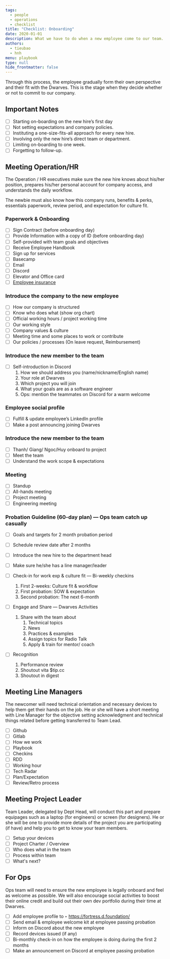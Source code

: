 ```yaml
---
tags: 
  - people
  - operations
  - checklist
title: "Checklist: Onboarding"
date: 2020-01-01
description: What we have to do when a new employee come to our team.
authors: 
  - tieubao
  - hnh
menu: playbook
type: null
hide_frontmatter: false
---
```


Through this process, the employee gradually form their own perspective and their fit with the Dwarves. This is the stage when they decide whether or not to commit to our company.

## Important Notes
- [ ]  Starting on-boarding on the new hire’s first day
- [ ]  Not setting expectations and company policies.
- [ ]  Instituting a one-size-fits-all approach for every new hire.
- [ ]  Involving only the new hire’s direct team or department.
- [ ]  Limiting on-boarding to one week.
- [ ]  Forgetting to follow-up.

## Meeting Operation/HR
The Operation / HR executives make sure the new hire knows about his/her position, prepares his/her personal account for company access, and understands the daily workflow.

The newbie must also know how this company runs, benefits & perks, essentials paperwork, review period, and expectation for culture fit.

### Paperwork & Onboarding
- [ ]  Sign Contract (before onboarding day)
- [ ]  Provide Information with a copy of ID (before onboarding day)
- [ ]  Self-provided with team goals and objectives
- [ ]  Receive Employee Handbook
- [ ]  Sign up for services
- [ ]  Basecamp
- [ ]  Email
- [ ]  Discord
- [ ]  Elevator and Office card
- [ ]  [Employee insurance](https://www.notion.so/IT-Security-Measures-Document-3eb7f8ee49b841038523304164291184?pvs=21)

### Introduce the company to the new employee
- [ ]  How our company is structured
- [ ]  Know who does what (show org chart)
- [ ]  Official working hours / project working time
- [ ]  Our working style
- [ ]  Company values & culture
- [ ]  Meeting time and some places to work or contribute
- [ ]  Our policies / processes (On leave request, Reimbursement)

### Introduce the new member to the team
- [ ]  Self-introduction in Discord
    1. How we should address you (name/nickname/English name)
    2. Your role at Dwarves
    3. Which project you will join
    4. What your goals are as a software engineer
    5. Ops: mention the teammates on Discord for a warm welcome
    

### Employee social profile
- [ ]  Fulfill & update employee’s LinkedIn profile
- [ ]  Make a post announcing joining Dwarves

### Introduce the new member to the team
- [ ]  Thanh/ Giang/ Ngoc/Huy onboard to project
- [ ]  Meet the team
- [ ]  Understand the work scope & expectations

### Meeting
- [ ]  Standup
- [ ]  All-hands meeting
- [ ]  Project meeting
- [ ]  Engineering meeting

### Probation Guideline (60-day plan) — Ops team catch up casually
- [ ]  Goals and targets for 2 month probation period
- [ ]  Schedule review date after 2 months
- [ ]  Introduce the new hire to the department head
- [ ]  Make sure he/she has a line manager/leader

- [ ]  Check-in for work exp & culture fit — Bi-weekly checkins
    1. First 2-weeks: Culture fit & workflow
    2. First probation: SOW & expectation
    3. Second probation: The next 6-month
    
- [ ]  Engage and Share — Dwarves Activities
    1. Share with the team about
        1. Technical topics
        2. News
        3. Practices & examples
        4. Assign topics for Radio Talk
        5. Apply & train for mentor/ coach
        
- [ ]  Recognition
    1. Performance review
    2. Shoutout vita $tip.cc
    3. Shoutout in digest
    

## Meeting Line Managers

The newcomer will need technical orientation and necessary devices to help them get their hands on the job. He or she will have a short meeting with Line Manager for the objective setting acknowledgment and technical things related before getting transferred to Team Lead.

- [ ]  Github
- [ ]  Gitlab
- [ ]  How we work
- [ ]  Playbook
- [ ]  Checkins
- [ ]  RDD
- [ ]  Working hour
- [ ]  Tech Radar
- [ ]  Plan/Expectation
- [ ]  Review/Retro process

## Meeting Project Leader
Team Leader, delegated by Dept Head, will conduct this part and prepare equipages such as a laptop (for engineers) or screen (for designers). He or she will be one to provide more details of the project you are participating (if have) and help you to get to know your team members.

- [ ]  Setup your devices
- [ ]  Project Charter / Overview
- [ ]  Who does what in the team
- [ ]  Process within team
- [ ]  What's next?

## For Ops
Ops team will need to ensure the new employee is legally onboard and feel as welcome as possible. We will also encourage social activities to boost their online credit and build out their own dev portfolio during their time at Dwarves.

- [ ]  Add employee profile to  ‣ https://fortress.d.foundation/
- [ ]  Send email & employee welcome kit at employee passing probation
- [ ]  Inform on Discord about the new employee
- [ ]  Record devices issued (if any)
- [ ]  Bi-monthly check-in on how the employee is doing during the first 2 months
- [ ]  Make an announcement on Discord at employee passing probation